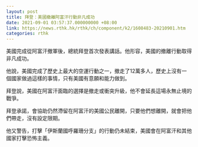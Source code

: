 ```yaml
---
layout: post
title: 拜登：美國撤離阿富汗行動非凡成功
date: 2021-09-01 03:57:37.000000000 +08:00
link: https://news.rthk.hk/rthk/ch/component/k2/1608483-20210901.htm
categories: rthk
---
```


美國完成從阿富汗撤軍後，總統拜登首次發表講話。他形容，美國的撤離行動取得非凡成功。

他說，美國完成了歷史上最大的空運行動之一，撤走了12萬多人，歷史上沒有一個國家做過這樣的事情，只有美國有意願和能力做到。

拜登說，美國在阿富汗面臨的選擇是撤走或衝突升級，他不會延長這場永無止境的戰爭。

拜登承諾，會協助仍然滯留在阿富汗的美國公民離開，只要他們想離開，就會把他們帶走，沒有設定限期。

他又警告，打擊「伊斯蘭國呼羅珊分支」的行動仍未結束，美國會在阿富汗和其他國家打擊恐怖主義。
